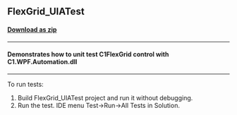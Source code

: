 ## FlexGrid_UIATest
#### [Download as zip](https://downgit.github.io/#/home?url=https://github.com/GrapeCity/ComponentOne-WPF-Samples/tree/master/\NET_4.5.2\C1.WPF.Automation\CS\FlexGrid_UIATest)
____
#### Demonstrates how to unit test C1FlexGrid control with C1.WPF.Automation.dll
____
To run tests:

1. Build FlexGrid_UIATest project and run it without debugging.
2. Run the test. IDE menu Test->Run->All Tests in Solution.

